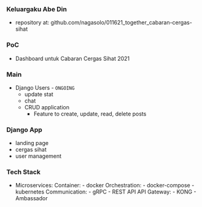 ### Keluargaku Abe Din

- repository at: github.com/nagasolo/011621_together_cabaran-cergas-sihat


### PoC
- Dashboard untuk Cabaran Cergas Sihat 2021

### Main
- Django 
    Users - `ONGOING`
    - update stat
    - chat
    - CRUD application
        - Feature to create, update, read, delete posts

### Django App
- landing page
- cergas sihat
- user management

### Tech Stack
- Microservices:
    Container:
        - docker
    Orchestration:
        - docker-compose
        - kubernetes
    Communication:
        - gRPC
        - REST API
    API Gateway:
        - KONG
        - Ambassador